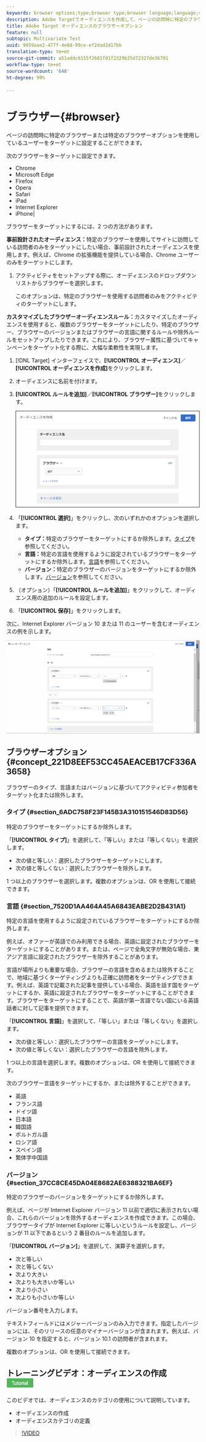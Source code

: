```yaml
---
keywords: browser options;type;browser type;browser language;language;version;browser version
description: Adobe Targetでオーディエンスを作成して、ページの訪問時に特定のブラウザーまたは特定のブラウザーオプションを使用しているユーザーをターゲットに設定できます。
title: Adobe Target オーディエンスのブラウザーオプション
feature: null
subtopic: Multivariate Test
uuid: 9059aae2-477f-4e8d-99ce-ef2dad2d17bb
translation-type: tm+mt
source-git-commit: a51addc6155f2681f01f2329b25d72327de36701
workflow-type: tm+mt
source-wordcount: '648'
ht-degree: 99%

---
```



# ブラウザー{#browser}

ページの訪問時に特定のブラウザーまたは特定のブラウザーオプションを使用しているユーザーをターゲットに設定することができます。

次のブラウザーをターゲットに設定できます。

* Chrome
* Microsoft Edge
* Firefox
* Opera
* Safari
* iPad
* Internet Explorer
* iPhone|

ブラウザーをターゲットにするには、2 つの方法があります。

**事前設計されたオーディエンス：**&#x200B;特定のブラウザーを使用してサイトに訪問している訪問者のみをターゲットにしたい場合、事前設計されたオーディエンスを使用します。例えば、Chrome の拡張機能を提供している場合、Chrome ユーザーのみをターゲットにします。

1. アクティビティをセットアップする際に、オーディエンスのドロップダウンリストからブラウザーを選択します。

   このオプションは、特定のブラウザーを使用する訪問者のみをアクティビティのターゲットにします。

**カスタマイズしたブラウザーオーディエンスルール：**&#x200B;カスタマイズしたオーディエンスを使用すると、複数のブラウザーをターゲットにしたり、特定のブラウザー、ブラウザーのバージョンまたはブラウザーの言語に関するルールや除外ルールをセットアップしたりできます。これにより、ブラウザー属性に基づいてキャンペーンをターゲット化する際に、大幅な柔軟性を実現します。

1. [!DNL Target] インターフェイスで、**[!UICONTROL オーディエンス]**／**[!UICONTROL オーディエンスを作成]**&#x200B;をクリックします。
1. オーディエンスに名前を付けます。
1. **[!UICONTROL ルールを追加]**／**[!UICONTROL ブラウザー]**&#x200B;をクリックします。

   ![ルール／ブラウザー](assets/target_browser.png)

1. 「**[!UICONTROL 選択]**」をクリックし、次のいずれかのオプションを選択します。

   * **タイプ：**&#x200B;特定のブラウザーをターゲットにするか除外します。[タイプ](../../../c-target/c-audiences/c-target-rules/browser.md#section_6ADC758F23F145B3A310151546D83D56)を参照してください。
   * **言語：**&#x200B;特定の言語を使用するように設定されているブラウザーをターゲットにするか除外します。[言語](../../../c-target/c-audiences/c-target-rules/browser.md#section_7520D1AA464A45A6843EABE2D2B431A1)を参照してください。
   * **バージョン：**&#x200B;特定のブラウザーのバージョンをターゲットにするか除外します。[バージョン](../../../c-target/c-audiences/c-target-rules/browser.md#section_37CC8CE45DA04E8682AE6388321BA6EF)を参照してください。

1. （オプション）「**[!UICONTROL ルールを追加]**」をクリックして、オーディエンス用の追加のルールを設定します。
1. 「**[!UICONTROL 保存]**」をクリックします。

次に、Internet Explorer バージョン 10 または 11 のユーザーを含むオーディエンスの例を示します。

![IE 10 および 11 をターゲット設定](/help/c-target/c-audiences/c-target-rules/assets/target_ie-10-11.png)

## ブラウザーオプション {#concept_221D8EEF53CC45AEACEB17CF336A3658}

ブラウザーのタイプ、言語またはバージョンに基づいてアクティビティ参加者をターゲット化または除外します。

### タイプ {#section_6ADC758F23F145B3A310151546D83D56}

特定のブラウザーをターゲットにするか除外します。

「**[!UICONTROL タイプ]**」を選択して、「等しい」または「等しくない」を選択します。

* 次の値と等しい：選択したブラウザーをターゲットにします。
* 次の値と等しくない：選択したブラウザーを除外します。

1 つ以上のブラウザーを選択します。複数のオプションは、OR を使用して接続できます。

### 言語 {#section_7520D1AA464A45A6843EABE2D2B431A1}

特定の言語を使用するように設定されているブラウザーをターゲットにするか除外します。

例えば、オファーが英語でのみ利用できる場合、英語に設定されたブラウザーをターゲットにすることがあります。または、ページで全角文字が無効な場合、東アジア言語に設定されたブラウザーを除外することがあります。

言語が場所よりも重要な場合、ブラウザーの言語を含めるまたは除外することで、地域に基づくターゲティングよりも正確に訪問者をターゲティングできます。例えば、英語で記載された記事を提供している場合、英語を話す国をターゲットにするか、英語に設定されたブラウザーをターゲットにすることができます。ブラウザーをターゲットにすることで、英語が第一言語でない国にいる英語話者に対して記事を提供できます。

「**[!UICONTROL 言語]**」を選択して、「等しい」または「等しくない」を選択します。

* 次の値と等しい：選択したブラウザーの言語をターゲットにします。
* 次の値と等しくない：選択したブラウザーの言語を除外します。

1 つ以上の言語を選択します。複数のオプションは、OR を使用して接続できます。

次のブラウザー言語をターゲットにするか、または除外することができます。

* 英語
* フランス語
* ドイツ語
* 日本語
* 韓国語
* ポルトガル語
* ロシア語
* スペイン語
* 繁体字中国語

### バージョン {#section_37CC8CE45DA04E8682AE6388321BA6EF}

特定のブラウザーのバージョンをターゲットにするか除外します。

例えば、ページが Internet Explorer バージョン 11 以前で適切に表示されない場合、これらのバージョンを除外するオーディエンスを作成できます。この場合、ブラウザータイプが Internet Explorer に等しいというルールを設定し、バージョンが 11 以下であるという 2 番目のルールを追加します。

「**[!UICONTROL バージョン]**」を選択して、演算子を選択します。

* 次と等しい
* 次と等しくない
* 次より大きい
* 次よりも大きいか等しい
* 次より小さい
* 次よりも小さいか等しい

バージョン番号を入力します。

テキストフィールドにはメジャーバージョンのみ入力できます。指定したバージョンには、そのリリースの任意のマイナーバージョンが含まれます。例えば、バージョン 10 を指定すると、バージョン 10.1 の訪問者が含まれます。

複数のオプションは、OR を使用して接続できます。

## トレーニングビデオ：オーディエンスの作成 ![チュートリアルバッジ](/help/assets/tutorial.png)

このビデオでは、オーディエンスのカテゴリの使用について説明しています。

* オーディエンスの作成
* オーディエンスカテゴリの定義

>[!VIDEO](https://video.tv.adobe.com/v/17392)